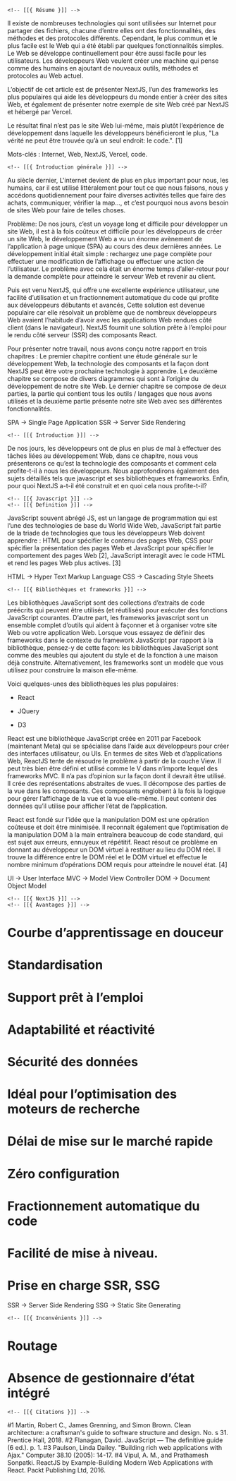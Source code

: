 <!-- This is the full report in french --> 


    <!-- [[{ Résume }]] -->

Il existe de nombreuses technologies qui sont utilisées sur Internet pour partager des fichiers, chacune d’entre elles ont des fonctionnalités, des méthodes et des protocoles différents. Cependant, le plus commun et le plus facile est le Web qui a été établi par quelques fonctionnalités simples. Le Web se développe continuellement pour être aussi facile pour les utilisateurs. Les développeurs Web veulent créer une machine qui pense comme des humains en ajoutant de nouveaux outils, méthodes et protocoles au Web actuel.

L’objectif de cet article est de présenter NextJS, l’un des frameworks les plus populaires qui aide les développeurs du monde entier à créer des sites Web, et également de présenter notre exemple de site Web créé par NextJS et hébergé par Vercel.

Le résultat final n’est pas le site Web lui-même, mais plutôt l’expérience de développement dans laquelle les développeurs bénéficieront le plus, "La vérité ne peut être trouvée qu’à un seul endroit: le code.". [1]

Mots-clés : Internet, Web, NextJS, Vercel, code.

    <!-- [[{ Introduction générale }]] -->

Au siècle dernier, L'internet devient de plus en plus important pour nous, les humains, car il est utilisé littéralement pour tout ce que nous faisons, nous y accédons quotidiennement pour faire diverses activités telles que faire des achats, communiquer, vérifier la map..., et c’est pourquoi nous avons besoin de sites Web pour faire de telles choses.

Problème: De nos jours, c’est un voyage long et difficile pour développer un site Web, il est à la fois coûteux et difficile pour les développeurs de créer un site Web, le développement Web a vu un énorme avènement de l’application à page unique (SPA) au cours des deux dernières années. Le développement initial était simple : rechargez une page complète pour effectuer une modification de l’affichage ou effectuer une action de l’utilisateur. Le problème avec cela était un énorme temps d’aller-retour pour la demande complète pour atteindre le serveur Web et revenir au client.

Puis est venu NextJS, qui offre une excellente expérience utilisateur, une facilité d’utilisation et un fractionnement automatique du code qui profite aux développeurs débutants et avancés, Cette solution est devenue populaire car elle résolvait un problème que de nombreux développeurs Web avaient l’habitude d’avoir avec les applications Web rendues côté client (dans le navigateur). NextJS fournit une solution prête à l’emploi pour le rendu côté serveur (SSR) des composants React.

Pour présenter notre travail, nous avons conçu notre rapport en trois chapitres :
Le premier chapitre contient une étude générale sur le développement Web, la technologie des composants et la façon dont NextJS peut être votre prochaine technologie à apprendre.
Le deuxième chapitre se compose de divers diagrammes qui sont à l’origine du développement de notre site Web.
Le dernier chapitre se compose de deux parties, la partie qui contient tous les outils / langages que nous avons utilisés et la deuxième partie présente notre site Web avec ses différentes fonctionnalités.

SPA -> Single Page Application
SSR -> Server Side Rendering

    <!-- [[{ Introduction }]] -->

De nos jours, les développeurs ont de plus en plus de mal à effectuer des tâches liées au développement Web, dans ce chapitre, nous vous présenterons ce qu’est la technologie des composants et comment cela profite-t-il à nous les développeurs. Nous approfondirons également des sujets détaillés tels que javascript et ses bibliothèques et frameworks. Enfin, pour quoi NextJS a-t-il été construit et en quoi cela nous profite-t-il?

    <!-- [[{ Javascript }]] -->
    <!-- [[{ Definition }]] -->

JavaScript souvent abrégé JS, est un langage de programmation qui est l’une des technologies de base du World Wide Web, JavaScript fait partie de la triade de technologies que tous les développeurs Web doivent apprendre : HTML pour spécifier le contenu des pages Web, CSS pour spécifier la présentation des pages Web et JavaScript pour spécifier le comportement des pages Web [2], JavaScript interagit avec le code HTML et rend les pages Web plus actives. [3]

HTML -> Hyper Text Markup Language
CSS -> Cascading Style Sheets

    <!-- [[{ Bibliothèques et frameworks }]] -->

Les bibliothèques JavaScript sont des collections d’extraits de code préécrits qui peuvent être utilisés (et réutilisés) pour exécuter des fonctions JavaScript courantes. D’autre part, les frameworks javascript sont un ensemble complet d’outils qui aident à façonner et à organiser votre site Web ou votre application Web. Lorsque vous essayez de définir des frameworks dans le contexte du framework JavaScript par rapport à la bibliothèque, pensez-y de cette façon: les bibliothèques JavaScript sont comme des meubles qui ajoutent du style et de la fonction à une maison déjà construite. Alternativement, les frameworks sont un modèle que vous utilisez pour construire la maison elle-même.

Voici quelques-unes des bibliothèques les plus populaires:

  * React 
  * JQuery
  * D3

    <!-- [[{ React }]] -->

React est une bibliothèque JavaScript créée en 2011 par Facebook (maintenant Meta) qui se spécialise dans l’aide aux développeurs pour créer des interfaces utilisateur, ou UIs. En termes de sites Web et d’applications Web, ReactJS tente de résoudre le problème à partir de la couche View. Il peut très bien être défini et utilisé comme le V dans n’importe lequel des frameworks MVC. Il n’a pas d’opinion sur la façon dont il devrait être utilisé. Il crée des représentations abstraites de vues. Il décompose des parties de la vue dans les composants. Ces composants englobent à la fois la logique pour gérer l’affichage de la vue et la vue elle-même. Il peut contenir des données qu’il utilise pour afficher l’état de l’application.

React est fondé sur l’idée que la manipulation DOM est une opération coûteuse et doit être minimisée. Il reconnaît également que l’optimisation de la manipulation DOM à la main entraînera beaucoup de code standard, qui est sujet aux erreurs, ennuyeux et répétitif. React résout ce problème en donnant au développeur un DOM virtuel à restituer au lieu du DOM réel. Il trouve la différence entre le DOM réel et le DOM virtuel et effectue le nombre minimum d’opérations DOM requis pour atteindre le nouvel état. [4]

UI -> User Interface
MVC -> Model View Controller
DOM -> Document Object Model

    <!-- [[{ NextJS }]] -->
    <!-- [[{ Avantages }]] -->
# Courbe d’apprentissage en douceur
# Standardisation
# Support prêt à l’emploi
# Adaptabilité et réactivité
# Sécurité des données
# Idéal pour l’optimisation des moteurs de recherche
# Délai de mise sur le marché rapide
# Zéro configuration 
# Fractionnement automatique du code 
# Facilité de mise à niveau.
# Prise en charge SSR, SSG

SSR -> Server Side Rendering
SSG -> Static Site Generating

    <!-- [[{ Inconvénients }]] -->
# Routage
# Absence de gestionnaire d’état intégré


    <!-- [[{ Citations }]] -->

#1 Martin, Robert C., James Grenning, and Simon Brown. Clean architecture: a craftsman's guide to software structure and design. No. s 31. Prentice Hall, 2018.
#2 Flanagan, David. JavaScript — The definitive guide (6 ed.). p. 1.
#3 Paulson, Linda Dailey. "Building rich web applications with Ajax." Computer 38.10 (2005): 14-17.
#4 Vipul, A. M., and Prathamesh Sonpatki. ReactJS by Example-Building Modern Web Applications with React. Packt Publishing Ltd, 2016. 
